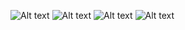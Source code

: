![Alt text](images/login.png)
![Alt text](images/request.png)
![Alt text](images/tickets.png)
![Alt text](images/logs.png)

